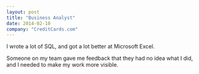 ```yaml
---
layout: post
title: "Business Analyst"
date: 2014-02-10
company: "CreditCards.com"
---
```


I wrote a lot of SQL, and got a lot better at Microsoft Excel. 

Someone on my team gave me feedback that they had no idea what I did, and I needed to make my work more visible.